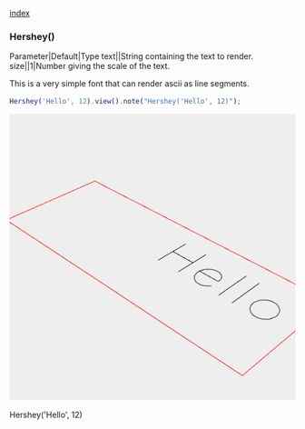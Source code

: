 [index](../../nb/api/index.md)
### Hershey()
Parameter|Default|Type
text||String containing the text to render.
size||1|Number giving the scale of the text.

This is a very simple font that can render ascii as line segments.

```JavaScript
Hershey('Hello', 12).view().note("Hershey('Hello', 12)");
```

![Image](Hershey.md.$2.png)

Hershey('Hello', 12)
